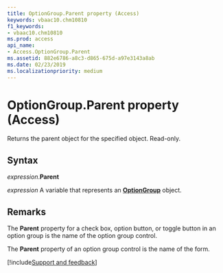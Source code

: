 ```yaml
---
title: OptionGroup.Parent property (Access)
keywords: vbaac10.chm10810
f1_keywords:
- vbaac10.chm10810
ms.prod: access
api_name:
- Access.OptionGroup.Parent
ms.assetid: 882e6786-a8c3-d865-675d-a97e3143a8ab
ms.date: 02/23/2019
ms.localizationpriority: medium
---
```



# OptionGroup.Parent property (Access)

Returns the parent object for the specified object. Read-only.


## Syntax

_expression_.**Parent**

_expression_ A variable that represents an **[OptionGroup](Access.OptionGroup.md)** object.


## Remarks

The **Parent** property for a check box, option button, or toggle button in an option group is the name of the option group control. 

The **Parent** property of an option group control is the name of the form.



[!include[Support and feedback](~/includes/feedback-boilerplate.md)]